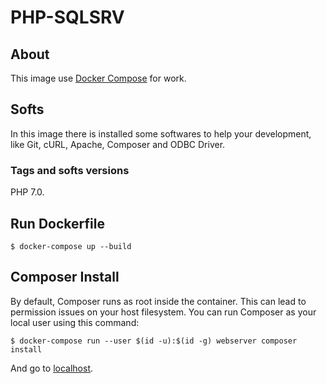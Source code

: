 # PHP-SQLSRV

## About
This image use [Docker Compose](https://docs.docker.com/compose/) for work.

## Softs

In this image there is installed some softwares to help your development, like Git, cURL, Apache, Composer and ODBC Driver.

### Tags and softs versions

PHP 7.0.

## Run Dockerfile

~~~
$ docker-compose up --build
~~~

## Composer Install

By default, Composer runs as root inside the container. This can lead to permission issues on your host filesystem. You can run Composer as your local user using this command:

~~~
$ docker-compose run --user $(id -u):$(id -g) webserver composer install
~~~

And go to [localhost](http://localhost:8080).
